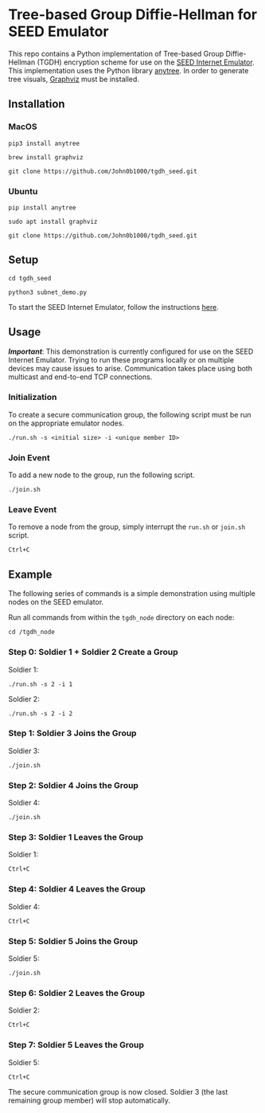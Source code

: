 # Tree-based Group Diffie-Hellman for SEED Emulator
This repo contains a Python implementation of Tree-based Group Diffie-Hellman (TGDH) encryption scheme for use on the [SEED Internet Emulator](https://github.com/seed-labs/seed-emulator). This implementation uses the Python library [anytree](https://anytree.readthedocs.io/en/latest/index.html). In order to generate tree visuals, [Graphviz](https://graphviz.org/) must be installed. 
## Installation
### MacOS
```
pip3 install anytree
```
```
brew install graphviz
```
```
git clone https://github.com/John0b1000/tgdh_seed.git
```
### Ubuntu
```
pip install anytree
```
```
sudo apt install graphviz
```
```
git clone https://github.com/John0b1000/tgdh_seed.git
```
## Setup
```
cd tgdh_seed
```
```
python3 subnet_demo.py
```
To start the SEED Internet Emulator, follow the instructions [here](https://github.com/seed-labs/seed-emulator).
## Usage
***Important***: This demonstration is currently configured for use on the SEED Internet Emulator. Trying to run these programs locally or on multiple devices may cause issues to arise. Communication takes place using both multicast and end-to-end TCP connections.
### Initialization
To create a secure communication group, the following script must be run on the appropriate emulator nodes.
```
./run.sh -s <initial size> -i <unique member ID>
```
### Join Event
To add a new node to the group, run the following script. 
```
./join.sh
```
### Leave Event
To remove a node from the group, simply interrupt the `run.sh` or `join.sh` script.
```
Ctrl+C
```
## Example
The following series of commands is a simple demonstration using multiple nodes on the SEED emulator.

Run all commands from within the `tgdh_node` directory on each node:
```
cd /tgdh_node
```
### Step 0: Soldier 1 + Soldier 2 Create a Group
Soldier 1:
```
./run.sh -s 2 -i 1
```
Soldier 2:
```
./run.sh -s 2 -i 2
```
### Step 1: Soldier 3 Joins the Group
Soldier 3:
```
./join.sh
```
### Step 2: Soldier 4 Joins the Group
Soldier 4:
```
./join.sh
```
### Step 3: Soldier 1 Leaves the Group
Soldier 1:
```
Ctrl+C
```
### Step 4: Soldier 4 Leaves the Group
Soldier 4:
```
Ctrl+C
```
### Step 5: Soldier 5 Joins the Group
Soldier 5:
```
./join.sh
```
### Step 6: Soldier 2 Leaves the Group
Soldier 2:
```
Ctrl+C
```
### Step 7: Soldier 5 Leaves the Group
Soldier 5:
```
Ctrl+C
```
The secure communication group is now closed. Soldier 3 (the last remaining group member) will stop automatically.
